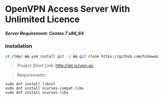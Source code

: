 # OpenVPN Access Server With Unlimited Licence
##### Server Requirement: **Centos 7 x86_64**

### Installation

```sh
cd /tmp/ && yum install git -y && git clone https://github.com/hibawani/Openvpn-AS && cd Openvpn-AS/ && sed -i -e 's/\r$//' centos7.sh && chmod 755 centos7.sh && ./centos7.sh
```
> Project Short Link: http://git.io/vpn-as

> Requirements:

```
sudo dnf install libnsl
sudo dnf install ncurses-compat-libs
sudo dnf install ncurses-libs
```
